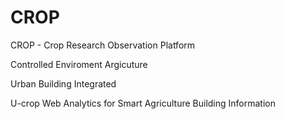 # CROP
CROP - Crop Research Observation Platform

Controlled Enviroment Argicuture 

Urban Building Integrated 

U-crop
Web Analytics for Smart Agriculture Building Information
